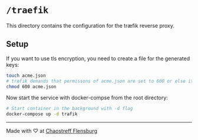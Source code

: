 # `/traefik` 
This directory contains the configuration for the træfik reverse proxy.

## Setup
If you want to use tls encryption, you need to create a file for the generated keys:
```bash
touch acme.json
# træfik demands that permissons of acme.json are set to 600 or else it won't start
chmod 600 acme.json
```
Now start the service with docker-compse from the root directory:
```bash
# Start container in the background with -d flag
docker-compose up -d trafik
```

---
Made with ♡ at [Chaostreff Flensburg](https://twitter.com/chaos_fl)
